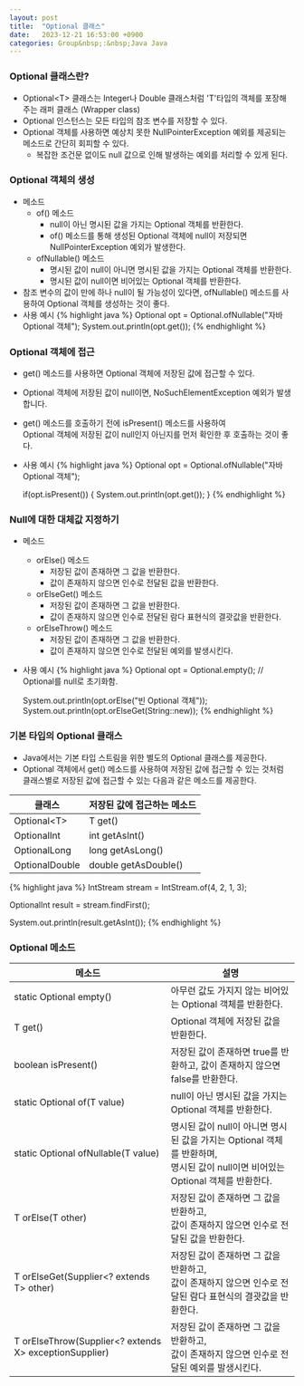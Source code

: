 ```yaml
---
layout: post
title:  "Optional 클래스"
date:   2023-12-21 16:53:00 +0900
categories: Group&nbsp;:&nbsp;Java Java
---
```


### Optional 클래스란?

- Optional&lt;T> 클래스는 Integer나 Double 클래스처럼 'T'타입의 객체를 포장해 주는 래퍼 클래스 (Wrapper class)
- Optional 인스턴스는 모든 타입의 참조 변수를 저장할 수 있다.
- Optional 객체를 사용하면 예상치 못한 NullPointerException 예외를 제공되는 메소드로 간단히 회피할 수 있다.
    - 복잡한 조건문 없이도 null 값으로 인해 발생하는 예외를 처리할 수 있게 된다.

### Optional 객체의 생성

- 메소드
    - of() 메소드
        - null이 아닌 명시된 값을 가지는 Optional 객체를 반환한다.
        - of() 메소드를 통해 생성된 Optional 객체에 null이 저장되면 NullPointerException 예외가 발생한다.
    - ofNullable() 메소드
        - 명시된 값이 null이 아니면 명시된 값을 가지는 Optional 객체를 반환한다.
        - 명시된 값이 null이면 비어있는 Optional 객체를 반환한다.
- 참조 변수의 값이 만에 하나 null이 될 가능성이 있다면, ofNullable() 메소드를 사용하여 Optional 객체를 생성하는 것이 좋다.
- 사용 예시 
    {% highlight java %}
    Optional<String> opt = Optional.ofNullable("자바 Optional 객체");
    System.out.println(opt.get());
    {% endhighlight %}

### Optional 객체에 접근

- get() 메소드를 사용하면 Optional 객체에 저장된 값에 접근할 수 있다.
- Optional 객체에 저장된 값이 null이면, NoSuchElementException 예외가 발생합니다.
- get() 메소드를 호출하기 전에 isPresent() 메소드를 사용하여  
Optional 객체에 저장된 값이 null인지 아닌지를 먼저 확인한 후 호출하는 것이 좋다.
- 사용 예시
    {% highlight java %}
    Optional<String> opt = Optional.ofNullable("자바 Optional 객체");

    if(opt.isPresent()) {
        System.out.println(opt.get());
    }
    {% endhighlight %}

### Null에 대한 대체값 지정하기

- 메소드
    - orElse() 메소드
        - 저장된 값이 존재하면 그 값을 반환한다.
        - 값이 존재하지 않으면 인수로 전달된 값을 반환한다.
    - orElseGet() 메소드
        - 저장된 값이 존재하면 그 값을 반환한다.
        - 값이 존재하지 않으면 인수로 전달된 람다 표현식의 결괏값을 반환한다.
    - orElseThrow() 메소드
        - 저장된 값이 존재하면 그 값을 반환한다.
        - 값이 존재하지 않으면 인수로 전달된 예외를 발생시킨다.
- 사용 예시
    {% highlight java %}
    Optional<String> opt = Optional.empty(); // Optional를 null로 초기화함.

    System.out.println(opt.orElse("빈 Optional 객체"));
    System.out.println(opt.orElseGet(String::new));
    {% endhighlight %}

### 기본 타입의 Optional 클래스

- Java에서는 기본 타입 스트림을 위한 별도의 Optional 클래스를 제공한다.
- Optional 객체에서 get() 메소드를 사용하여 저장된 값에 접근할 수 있는 것처럼  
클래스별로 저장된 값에 접근할 수 있는 다음과 같은 메소드를 제공한다.

| 클래스 | 저장된 값에 접근하는 메소드 |
|-------|--------|
| Optional&lt;T> | T get() |
| OptionalInt | int getAsInt() |
| OptionalLong | long getAsLong() |
| OptionalDouble | double getAsDouble() |

{% highlight java %}
IntStream stream = IntStream.of(4, 2, 1, 3);

OptionalInt result = stream.findFirst();

System.out.println(result.getAsInt());
{% endhighlight %}

### Optional 메소드

| 메소드 | 설명 |
|-------|--------|
| static <T> Optional<T> empty() | 아무런 값도 가지지 않는 비어있는 Optional 객체를 반환한다. |
| T get() | Optional 객체에 저장된 값을 반환한다. |
| boolean isPresent() | 저장된 값이 존재하면 true를 반환하고, 값이 존재하지 않으면 false를 반환한다. |
| static <T> Optional<T> of(T value) | null이 아닌 명시된 값을 가지는 Optional 객체를 반환한다. |
| static <T> Optional<T> ofNullable(T value) | 명시된 값이 null이 아니면 명시된 값을 가지는 Optional 객체를 반환하며,<br/>명시된 값이 null이면 비어있는 Optional 객체를 반환한다. |
| T orElse(T other) | 저장된 값이 존재하면 그 값을 반환하고,<br/>값이 존재하지 않으면 인수로 전달된 값을 반환한다. |
| T orElseGet(Supplier<? extends T> other) | 저장된 값이 존재하면 그 값을 반환하고,<br/>값이 존재하지 않으면 인수로 전달된 람다 표현식의 결괏값을 반환한다. |
| <X extends Throwable> T orElseThrow(Supplier<? extends X>  exceptionSupplier) | 저장된 값이 존재하면 그 값을 반환하고,<br/>값이 존재하지 않으면 인수로 전달된 예외를 발생시킨다. |